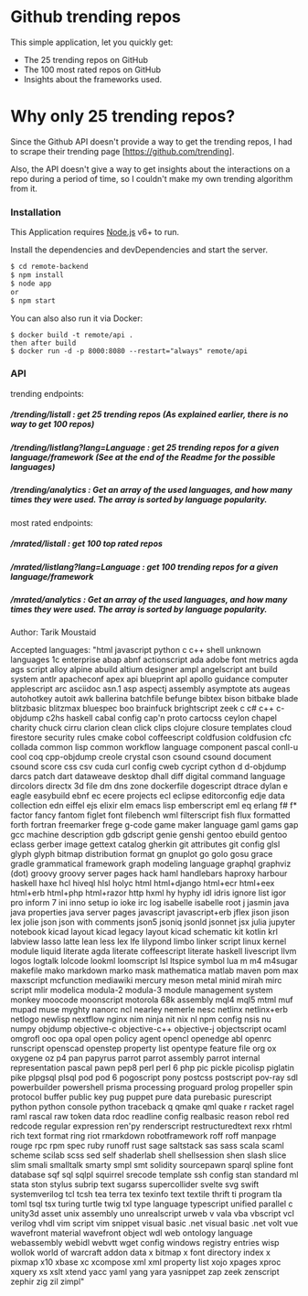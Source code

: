 # Github trending repos


This simple application, let you quickly get:
  - The 25 trending repos on GitHub
  - The 100 most rated repos on GitHub
  - Insights about the frameworks used.

# Why only 25 trending repos?

Since the Github API doesn't provide a way to get the trending repos, I had to scrape their trending page [https://github.com/trending].

Also, the API doesn't give a way to get insights about the interactions on a repo during a period of time, so I couldn't make my own trending algorithm from it.

### Installation

This Application requires [Node.js](https://nodejs.org/) v6+ to run.

Install the dependencies and devDependencies and start the server.

```sh
$ cd remote-backend
$ npm install
$ node app
or
$ npm start
```
You can also also run it via Docker:
```
$ docker build -t remote/api .
then after build
$ docker run -d -p 8000:8080 --restart="always" remote/api
```
### API
trending endpoints:
##### /trending/listall  : get 25 trending repos (As explained earlier, there is no way to get 100 repos)
##### /trending/listlang?lang=Language : get 25 trending repos for a given language/framework (See at the end of the Readme for the possible languages)
##### /trending/analytics : Get an array of the used languages, and how many times they were used. The array is sorted by language popularity.

most rated endpoints:

##### /mrated/listall  : get 100 top rated repos
##### /mrated/listlang?lang=Language : get 100 trending repos for a given language/framework
##### /mrated/analytics : Get an array of the used languages, and how many times they were used. The array is sorted by language popularity.

Author: Tarik Moustaid

Accepted languages:
"html
javascript
python
c
c++
shell
unknown languages
1c enterprise
abap
abnf
actionscript
ada
adobe font metrics
agda
ags script
alloy
alpine abuild
altium designer
ampl
angelscript
ant build system
antlr
apacheconf
apex
api blueprint
apl
apollo guidance computer
applescript
arc
asciidoc
asn.1
asp
aspectj
assembly
asymptote
ats
augeas
autohotkey
autoit
awk
ballerina
batchfile
befunge
bibtex
bison
bitbake
blade
blitzbasic
blitzmax
bluespec
boo
brainfuck
brightscript
zeek
c
c#
c++
c-objdump
c2hs haskell
cabal config
cap'n proto
cartocss
ceylon
chapel
charity
chuck
cirru
clarion
clean
click
clips
clojure
closure templates
cloud firestore security rules
cmake
cobol
coffeescript
coldfusion
coldfusion cfc
collada
common lisp
common workflow language
component pascal
conll-u
cool
coq
cpp-objdump
creole
crystal
cson
csound
csound document
csound score
css
csv
cuda
curl config
cweb
cycript
cython
d
d-objdump
darcs patch
dart
dataweave
desktop
dhall
diff
digital command language
dircolors
directx 3d file
dm
dns zone
dockerfile
dogescript
dtrace
dylan
e
eagle
easybuild
ebnf
ec
ecere projects
ecl
eclipse
editorconfig
edje data collection
edn
eiffel
ejs
elixir
elm
emacs lisp
emberscript
eml
eq
erlang
f#
f*
factor
fancy
fantom
figlet font
filebench wml
filterscript
fish
flux
formatted
forth
fortran
freemarker
frege
g-code
game maker language
gaml
gams
gap
gcc machine description
gdb
gdscript
genie
genshi
gentoo ebuild
gentoo eclass
gerber image
gettext catalog
gherkin
git attributes
git config
glsl
glyph
glyph bitmap distribution format
gn
gnuplot
go
golo
gosu
grace
gradle
grammatical framework
graph modeling language
graphql
graphviz (dot)
groovy
groovy server pages
hack
haml
handlebars
haproxy
harbour
haskell
haxe
hcl
hiveql
hlsl
holyc
html
html+django
html+ecr
html+eex
html+erb
html+php
html+razor
http
hxml
hy
hyphy
idl
idris
ignore list
igor pro
inform 7
ini
inno setup
io
ioke
irc log
isabelle
isabelle root
j
jasmin
java
java properties
java server pages
javascript
javascript+erb
jflex
jison
jison lex
jolie
json
json with comments
json5
jsoniq
jsonld
jsonnet
jsx
julia
jupyter notebook
kicad layout
kicad legacy layout
kicad schematic
kit
kotlin
krl
labview
lasso
latte
lean
less
lex
lfe
lilypond
limbo
linker script
linux kernel module
liquid
literate agda
literate coffeescript
literate haskell
livescript
llvm
logos
logtalk
lolcode
lookml
loomscript
lsl
ltspice symbol
lua
m
m4
m4sugar
makefile
mako
markdown
marko
mask
mathematica
matlab
maven pom
max
maxscript
mcfunction
mediawiki
mercury
meson
metal
minid
mirah
mirc script
mlir
modelica
modula-2
modula-3
module management system
monkey
moocode
moonscript
motorola 68k assembly
mql4
mql5
mtml
muf
mupad
muse
myghty
nanorc
ncl
nearley
nemerle
nesc
netlinx
netlinx+erb
netlogo
newlisp
nextflow
nginx
nim
ninja
nit
nix
nl
npm config
nsis
nu
numpy
objdump
objective-c
objective-c++
objective-j
objectscript
ocaml
omgrofl
ooc
opa
opal
open policy agent
opencl
openedge abl
openrc runscript
openscad
openstep property list
opentype feature file
org
ox
oxygene
oz
p4
pan
papyrus
parrot
parrot assembly
parrot internal representation
pascal
pawn
pep8
perl
perl 6
php
pic
pickle
picolisp
piglatin
pike
plpgsql
plsql
pod
pod 6
pogoscript
pony
postcss
postscript
pov-ray sdl
powerbuilder
powershell
prisma
processing
proguard
prolog
propeller spin
protocol buffer
public key
pug
puppet
pure data
purebasic
purescript
python
python console
python traceback
q
qmake
qml
quake
r
racket
ragel
raml
rascal
raw token data
rdoc
readline config
realbasic
reason
rebol
red
redcode
regular expression
ren'py
renderscript
restructuredtext
rexx
rhtml
rich text format
ring
riot
rmarkdown
robotframework
roff
roff manpage
rouge
rpc
rpm spec
ruby
runoff
rust
sage
saltstack
sas
sass
scala
scaml
scheme
scilab
scss
sed
self
shaderlab
shell
shellsession
shen
slash
slice
slim
smali
smalltalk
smarty
smpl
smt
solidity
sourcepawn
sparql
spline font database
sqf
sql
sqlpl
squirrel
srecode template
ssh config
stan
standard ml
stata
ston
stylus
subrip text
sugarss
supercollider
svelte
svg
swift
systemverilog
tcl
tcsh
tea
terra
tex
texinfo
text
textile
thrift
ti program
tla
toml
tsql
tsx
turing
turtle
twig
txl
type language
typescript
unified parallel c
unity3d asset
unix assembly
uno
unrealscript
urweb
v
vala
vba
vbscript
vcl
verilog
vhdl
vim script
vim snippet
visual basic .net
visual basic .net
volt
vue
wavefront material
wavefront object
wdl
web ontology language
webassembly
webidl
webvtt
wget config
windows registry entries
wisp
wollok
world of warcraft addon data
x bitmap
x font directory index
x pixmap
x10
xbase
xc
xcompose
xml
xml property list
xojo
xpages
xproc
xquery
xs
xslt
xtend
yacc
yaml
yang
yara
yasnippet
zap
zeek
zenscript
zephir
zig
zil
zimpl"
